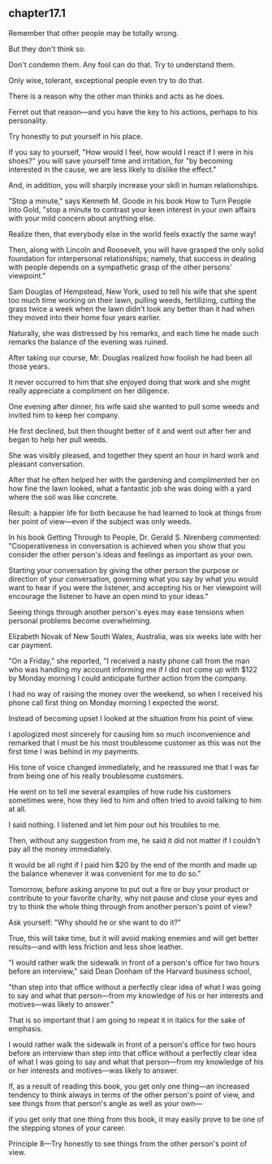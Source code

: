 
chapter17.1
---
Remember that other people may be totally wrong.

But they don't think so.

Don't condemn them. Any fool can do that. Try to understand them.

Only wise, tolerant, exceptional people even try to do that.

There is a reason why the other man thinks and acts as he does.

Ferret out that reason—and you have the key to his actions, perhaps to his personality.

Try honestly to put yourself in his place.

If you say to yourself, "How would I feel, how would I react if I were in his shoes?" you will save yourself time and irritation, for "by becoming interested in the cause, we are less likely to dislike the effect."

And, in addition, you will sharply increase your skill in human relationships.

"Stop a minute," says Kenneth M. Goode in his book How to Turn People Into Gold, "stop a minute to contrast your keen interest in your own affairs with your mild concern about anything else.

Realize then, that everybody else in the world feels exactly the same way!

Then, along with Lincoln and Roosevelt, you will have grasped the only solid foundation for interpersonal relationships; namely, that success in dealing with people depends on a sympathetic grasp of the other persons' viewpoint."

Sam Douglas of Hempstead, New York, used to tell his wife that she spent too much time working on their lawn, pulling weeds, fertilizing, cutting the grass twice a week when the lawn didn't look any better than it had when they moved into their home four years earlier.

Naturally, she was distressed by his remarks, and each time he made such remarks the balance of the evening was ruined.

After taking our course, Mr. Douglas realized how foolish he had been all those years.

It never occurred to him that she enjoyed doing that work and she might really appreciate a compliment on her diligence.

One evening after dinner, his wife said she wanted to pull some weeds and invited him to keep her company.

He first declined, but then thought better of it and went out after her and began to help her pull weeds.

She was visibly pleased, and together they spent an hour in hard work and pleasant conversation.

After that he often helped her with the gardening and complimented her on how fine the lawn looked, what a fantastic job she was doing with a yard where the soil was like concrete.

Result: a happier life for both because he had learned to look at things from her point of view—even if the subject was only weeds.

In his book Getting Through to People, Dr. Gerald S. Nirenberg commented: "Cooperativeness in conversation is achieved when you show that you consider the other person's ideas and feelings as important as your own.

Starting your conversation by giving the other person the purpose or direction of your conversation, governing what you say by what you would want to hear if you were the listener, and accepting his or her viewpoint will encourage the listener to have an open mind to your ideas."

Seeing things through another person's eyes may ease tensions when personal problems become overwhelming.

Elizabeth Novak of New South Wales, Australia, was six weeks late with her car payment.

"On a Friday," she reported, "I received a nasty phone call from the man who was handling my account informing me if I did not come up with $122 by Monday morning I could anticipate further action from the company.

I had no way of raising the money over the weekend, so when I received his phone call first thing on Monday morning I expected the worst.

Instead of becoming upset I looked at the situation from his point of view.

I apologized most sincerely for causing him so much inconvenience and remarked that I must be his most troublesome customer as this was not the first time I was behind in my payments.

His tone of voice changed immediately, and he reassured me that I was far from being one of his really troublesome customers.

He went on to tell me several examples of how rude his customers sometimes were, how they lied to him and often tried to avoid talking to him at all.

I said nothing. I listened and let him pour out his troubles to me.

Then, without any suggestion from me, he said it did not matter if I couldn't pay all the money immediately.

It would be all right if I paid him $20 by the end of the month and made up the balance whenever it was convenient for me to do so."

Tomorrow, before asking anyone to put out a fire or buy your product or contribute to your favorite charity, why not pause and close your eyes and try to think the whole thing through from another person's point of view?

Ask yourself: "Why should he or she want to do it?"

True, this will take time, but it will avoid making enemies and will get better results—and with less friction and less shoe leather.

"I would rather walk the sidewalk in front of a person's office for two hours before an interview," said Dean Donham of the Harvard business school,

"than step into that office without a perfectly clear idea of what I was going to say and what that person—from my knowledge of his or her interests and motives—was likely to answer."

That is so important that I am going to repeat it in italics for the sake of emphasis.

I would rather walk the sidewalk in front of a person's office for two hours before an interview than step into that office without a perfectly clear idea of what I was going to say and what that person—from my knowledge of his or her interests and motives—was likely to answer.

If, as a result of reading this book, you get only one thing—an increased tendency to think always in terms of the other person's point of view, and see things from that person's angle as well as your own—

if you get only that one thing from this book, it may easily prove to be one of the stepping stones of your career.

Principle 8—Try honestly to see things from the other person's point of view.